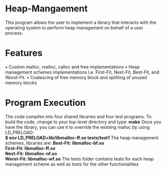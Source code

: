 # Heap-Mangaement
This program allows the user to implement a library that interacts with the operating system to perform heap management on behalf of a user process. 
# Features
•	Custom malloc, realloc, calloc and free implementations
•	Heap management schemes implementations I.e. First-Fit, Next-Fit, Best-Fit, and Worst-Fit.
•	Coalescing of free memory block and splitting of unused memory blocks  
# Program Execution
The code compiles into four shared libraries and four test programs.  To build the code, change to your top-level directory and type: 
**make**
Once you have the library, you can use it to override the existing malloc by using 
LD_PRELOAD:  
**$ env LD_PRELOAD=lib/libmalloc-ff.so tests/test1** 
The heap management schemes, libraries are: 
**Best-Fit:  libmalloc-bf.so**  
**First-Fit: libmalloc-ff.so**   
**Next-Fit:  libmalloc-nf.so**  
**Worst-Fit: libmalloc-wf.so**
The tests folder contains tests for each heap management scheme as well as tests for the other functionalities
